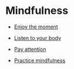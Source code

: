 # Mindfulness


 - [Enjoy the moment](../Enjoy%20the%20moment/index.md)
    
 - [Listen to your body](../Listen%20to%20your%20body/index.md)
    
 - [Pay attention](../Pay%20attention/index.md)
    
 - [Practice mindfulness](../Practice%20mindfulness/index.md)
    
